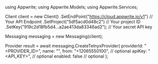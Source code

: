 using Appwrite;
using Appwrite.Models;
using Appwrite.Services;

Client client = new Client()
    .SetEndPoint("https://cloud.appwrite.io/v1") // Your API Endpoint
    .SetProject("5df5acd0d48c2") // Your project ID
    .SetKey("919c2d18fb5d4...a2ae413da83346ad2"); // Your secret API key

Messaging messaging = new Messaging(client);

Provider result = await messaging.CreateTelnyxProvider(
    providerId: "<PROVIDER_ID>",
    name: "<NAME>",
    from: "+12065550100", // optional
    apiKey: "<API_KEY>", // optional
    enabled: false // optional
);